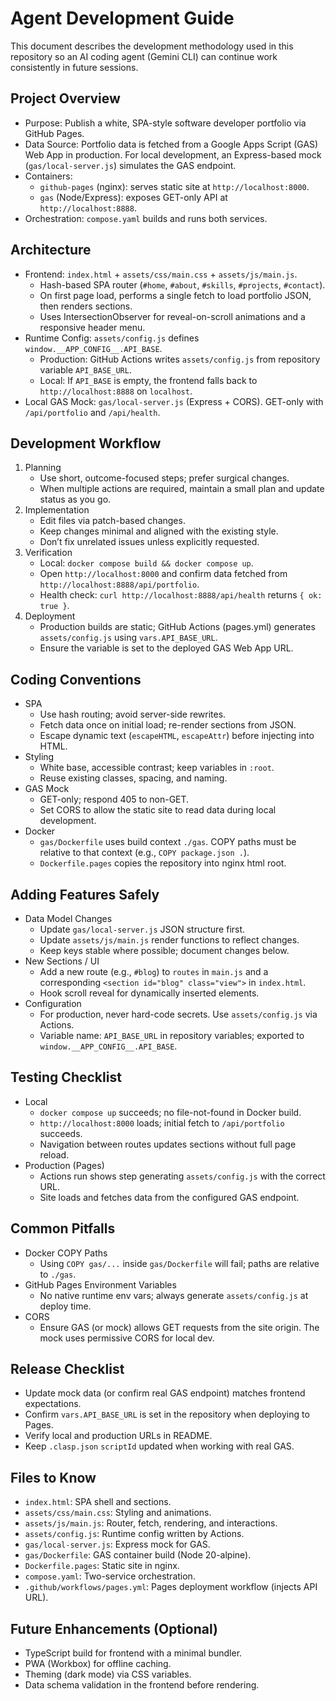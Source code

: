 # Agent Development Guide

This document describes the development methodology used in this repository so an AI coding agent (Gemini CLI) can continue work consistently in future sessions.

## Project Overview
- Purpose: Publish a white, SPA-style software developer portfolio via GitHub Pages.
- Data Source: Portfolio data is fetched from a Google Apps Script (GAS) Web App in production. For local development, an Express-based mock (`gas/local-server.js`) simulates the GAS endpoint.
- Containers:
  - `github-pages` (nginx): serves static site at `http://localhost:8000`.
  - `gas` (Node/Express): exposes GET-only API at `http://localhost:8888`.
- Orchestration: `compose.yaml` builds and runs both services.

## Architecture
- Frontend: `index.html` + `assets/css/main.css` + `assets/js/main.js`.
  - Hash-based SPA router (`#home`, `#about`, `#skills`, `#projects`, `#contact`).
  - On first page load, performs a single fetch to load portfolio JSON, then renders sections.
  - Uses IntersectionObserver for reveal-on-scroll animations and a responsive header menu.
- Runtime Config: `assets/config.js` defines `window.__APP_CONFIG__.API_BASE`.
  - Production: GitHub Actions writes `assets/config.js` from repository variable `API_BASE_URL`.
  - Local: If `API_BASE` is empty, the frontend falls back to `http://localhost:8888` on `localhost`.
- Local GAS Mock: `gas/local-server.js` (Express + CORS). GET-only with `/api/portfolio` and `/api/health`.

## Development Workflow
1. Planning
   - Use short, outcome-focused steps; prefer surgical changes.
   - When multiple actions are required, maintain a small plan and update status as you go.
2. Implementation
   - Edit files via patch-based changes.
   - Keep changes minimal and aligned with the existing style.
   - Don’t fix unrelated issues unless explicitly requested.
3. Verification
   - Local: `docker compose build && docker compose up`.
   - Open `http://localhost:8000` and confirm data fetched from `http://localhost:8888/api/portfolio`.
   - Health check: `curl http://localhost:8888/api/health` returns `{ ok: true }`.
4. Deployment
   - Production builds are static; GitHub Actions (pages.yml) generates `assets/config.js` using `vars.API_BASE_URL`.
   - Ensure the variable is set to the deployed GAS Web App URL.

## Coding Conventions
- SPA
  - Use hash routing; avoid server-side rewrites.
  - Fetch data once on initial load; re-render sections from JSON.
  - Escape dynamic text (`escapeHTML`, `escapeAttr`) before injecting into HTML.
- Styling
  - White base, accessible contrast; keep variables in `:root`.
  - Reuse existing classes, spacing, and naming.
- GAS Mock
  - GET-only; respond 405 to non-GET.
  - Set CORS to allow the static site to read data during local development.
- Docker
  - `gas/Dockerfile` uses build context `./gas`. COPY paths must be relative to that context (e.g., `COPY package.json .`).
  - `Dockerfile.pages` copies the repository into nginx html root.

## Adding Features Safely
- Data Model Changes
  - Update `gas/local-server.js` JSON structure first.
  - Update `assets/js/main.js` render functions to reflect changes.
  - Keep keys stable where possible; document changes below.
- New Sections / UI
  - Add a new route (e.g., `#blog`) to `routes` in `main.js` and a corresponding `<section id="blog" class="view">` in `index.html`.
  - Hook scroll reveal for dynamically inserted elements.
- Configuration
  - For production, never hard-code secrets. Use `assets/config.js` via Actions.
  - Variable name: `API_BASE_URL` in repository variables; exported to `window.__APP_CONFIG__.API_BASE`.

## Testing Checklist
- Local
  - `docker compose up` succeeds; no file-not-found in Docker build.
  - `http://localhost:8000` loads; initial fetch to `/api/portfolio` succeeds.
  - Navigation between routes updates sections without full page reload.
- Production (Pages)
  - Actions run shows step generating `assets/config.js` with the correct URL.
  - Site loads and fetches data from the configured GAS endpoint.

## Common Pitfalls
- Docker COPY Paths
  - Using `COPY gas/...` inside `gas/Dockerfile` will fail; paths are relative to `./gas`.
- GitHub Pages Environment Variables
  - No native runtime env vars; always generate `assets/config.js` at deploy time.
- CORS
  - Ensure GAS (or mock) allows GET requests from the site origin. The mock uses permissive CORS for local dev.

## Release Checklist
- Update mock data (or confirm real GAS endpoint) matches frontend expectations.
- Confirm `vars.API_BASE_URL` is set in the repository when deploying to Pages.
- Verify local and production URLs in README.
- Keep `.clasp.json` `scriptId` updated when working with real GAS.

## Files to Know
- `index.html`: SPA shell and sections.
- `assets/css/main.css`: Styling and animations.
- `assets/js/main.js`: Router, fetch, rendering, and interactions.
- `assets/config.js`: Runtime config written by Actions.
- `gas/local-server.js`: Express mock for GAS.
- `gas/Dockerfile`: GAS container build (Node 20-alpine).
- `Dockerfile.pages`: Static site in nginx.
- `compose.yaml`: Two-service orchestration.
- `.github/workflows/pages.yml`: Pages deployment workflow (injects API URL).

## Future Enhancements (Optional)
- TypeScript build for frontend with a minimal bundler.
- PWA (Workbox) for offline caching.
- Theming (dark mode) via CSS variables.
- Data schema validation in the frontend before rendering.

